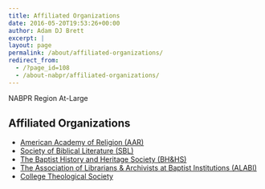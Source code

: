 ```yaml
---
title: Affiliated Organizations
date: 2016-05-20T19:53:26+00:00
author: Adam DJ Brett
excerpt: |
layout: page
permalink: /about/affiliated-organizations/
redirect_from:
  - /?page_id=108
  - /about-nabpr/affiliated-organizations/
---
```

NABPR Region At-Large

## Affiliated Organizations

  * <a href="https://www.aarweb.org/" target="_blank" rel="noopener noreferrer">American Academy of Religion (AAR)</a>
  * <a href="http://www.sbl-site.org/" target="_blank" rel="noopener noreferrer">Society of Biblical Literature (SBL)</a>
  * [The Baptist History and Heritage Society (BH&HS)](http://www.baptisthistory.org/)
  * [The Association of Librarians & Archivists at Baptist Institutions (ALABI)](http://alabi.org/)
  * [College Theological Society](http://www.collegetheology.org/)
